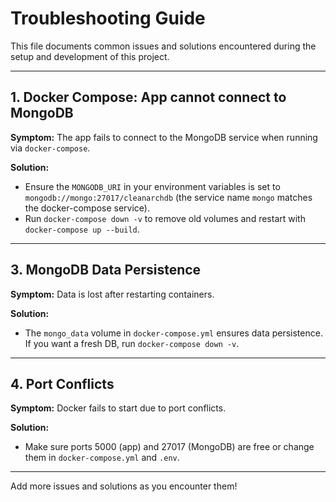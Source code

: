 # Troubleshooting Guide

This file documents common issues and solutions encountered during the setup and development of this project.

---

## 1. Docker Compose: App cannot connect to MongoDB
**Symptom:** The app fails to connect to the MongoDB service when running via `docker-compose`.

**Solution:**
- Ensure the `MONGODB_URI` in your environment variables is set to `mongodb://mongo:27017/cleanarchdb` (the service name `mongo` matches the docker-compose service).
- Run `docker-compose down -v` to remove old volumes and restart with `docker-compose up --build`.

---

## 3. MongoDB Data Persistence
**Symptom:** Data is lost after restarting containers.

**Solution:**
- The `mongo_data` volume in `docker-compose.yml` ensures data persistence. If you want a fresh DB, run `docker-compose down -v`.

---

## 4. Port Conflicts
**Symptom:** Docker fails to start due to port conflicts.

**Solution:**
- Make sure ports 5000 (app) and 27017 (MongoDB) are free or change them in `docker-compose.yml` and `.env`.

---

Add more issues and solutions as you encounter them! 